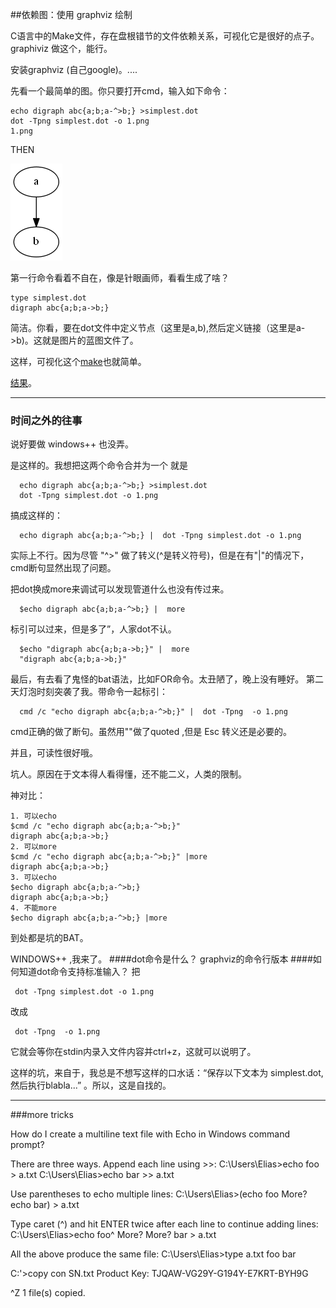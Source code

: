 ##依赖图：使用 graphviz 绘制

C语言中的Make文件，存在盘根错节的文件依赖关系，可视化它是很好的点子。 graphiviz 做这个，能行。

安装graphviz (自己google)。....

先看一个最简单的图。你只要打开cmd，输入如下命令：

	echo digraph abc{a;b;a-^>b;} >simplest.dot
	dot -Tpng simplest.dot -o 1.png
	1.png

THEN

![结果](1.png)

第一行命令看着不自在，像是针眼画师，看看生成了啥？

	type simplest.dot
	digraph abc{a;b;a->b;}

简洁。你看，要在dot文件中定义节点（这里是a,b),然后定义链接（这里是a->b)。这就是图片的蓝图文件了。

这样，可视化这个[make](GnuMakefile)也就简单。

[结果](deps.dot)。


-------------------

### 时间之外的往事

说好要做 windows++ 也没弄。

是这样的。我想把这两个命令合并为一个
就是

      echo digraph abc{a;b;a-^>b;} >simplest.dot
      dot -Tpng simplest.dot -o 1.png

搞成这样的：

      echo digraph abc{a;b;a-^>b;} |  dot -Tpng simplest.dot -o 1.png

实际上不行。因为尽管 "^>" 做了转义(^是转义符号)，但是在有"|"的情况下，cmd断句显然出现了问题。

把dot换成more来调试可以发现管道什么也没有传过来。

      $echo digraph abc{a;b;a-^>b;} |  more

标引可以过来，但是多了”，人家dot不认。

      $echo "digraph abc{a;b;a->b;}" |  more
      "digraph abc{a;b;a->b;}"   

最后，有去看了鬼怪的bat语法，比如FOR命令。太丑陋了，晚上没有睡好。
第二天灯泡时刻突袭了我。带命令一起标引：

      cmd /c "echo digraph abc{a;b;a-^>b;}" |  dot -Tpng  -o 1.png

cmd正确的做了断句。虽然用""做了quoted ,但是 Esc 转义还是必要的。

并且，可读性很好哦。

坑人。原因在于文本得人看得懂，还不能二义，人类的限制。

神对比：

    1. 可以echo
    $cmd /c "echo digraph abc{a;b;a-^>b;}" 
    digraph abc{a;b;a->b;}
    2. 可以more
    $cmd /c "echo digraph abc{a;b;a-^>b;}" |more
    digraph abc{a;b;a->b;}  
    3. 可以echo
    $echo digraph abc{a;b;a-^>b;} 
    digraph abc{a;b;a->b;}
    4. 不能more
    $echo digraph abc{a;b;a-^>b;} |more

到处都是坑的BAT。  

WINDOWS++ ,我来了。
####dot命令是什么？
     graphviz的命令行版本
####如何知道dot命令支持标准输入？
把

     dot -Tpng simplest.dot -o 1.png     
改成

     dot -Tpng  -o 1.png
它就会等你在stdin内录入文件内容并ctrl+z，这就可以说明了。



这样的坑，来自于，我总是不想写这样的口水话：“保存以下文本为 simplest.dot,然后执行blabla...” 。所以，这是自找的。

-----

###more tricks 

How do I create a multiline text file with Echo in Windows command prompt?

There are three ways.
Append each line using >>:
C:\Users\Elias>echo foo > a.txt
C:\Users\Elias>echo bar >> a.txt

Use parentheses to echo multiple lines:
C:\Users\Elias>(echo foo
More? echo bar) > a.txt

Type caret (^) and hit ENTER twice after each line to continue adding lines:
C:\Users\Elias>echo foo^
More?
More? bar > a.txt

All the above produce the same file:
C:\Users\Elias>type a.txt
foo
bar

C:'>copy con SN.txt
Product Key: TJQAW-VG29Y-G194Y-E7KRT-BYH9G

^Z
 1 file(s) copied.

